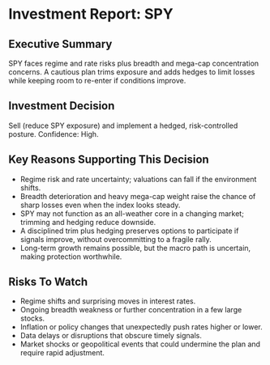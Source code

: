 # Investment Report: SPY
## Executive Summary
SPY faces regime and rate risks plus breadth and mega-cap concentration concerns. A cautious plan trims exposure and adds hedges to limit losses while keeping room to re-enter if conditions improve.

## Investment Decision
Sell (reduce SPY exposure) and implement a hedged, risk-controlled posture. Confidence: High.

## Key Reasons Supporting This Decision
- Regime risk and rate uncertainty; valuations can fall if the environment shifts.
- Breadth deterioration and heavy mega-cap weight raise the chance of sharp losses even when the index looks steady.
- SPY may not function as an all-weather core in a changing market; trimming and hedging reduce downside.
- A disciplined trim plus hedging preserves options to participate if signals improve, without overcommitting to a fragile rally.
- Long-term growth remains possible, but the macro path is uncertain, making protection worthwhile.

## Risks To Watch
- Regime shifts and surprising moves in interest rates.
- Ongoing breadth weakness or further concentration in a few large stocks.
- Inflation or policy changes that unexpectedly push rates higher or lower.
- Data delays or disruptions that obscure timely signals.
- Market shocks or geopolitical events that could undermine the plan and require rapid adjustment.